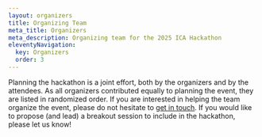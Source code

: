 ```yaml
---
layout: organizers
title: Organizing Team
meta_title: Organizers
meta_description: Organizing team for the 2025 ICA Hackathon
eleventyNavigation:
  key: Organizers
  order: 3
---
```


Planning the hackathon is a joint effort, both by the organizers and by the attendees. As all organizers contributed equally to planning the event, they are listed in randomized order. If you are interested in helping the team organize the event, please do not hesitate to [get in touch](mailto:hackingcommsci@gmail.com). If you would like to propose (and lead) a breakout session to include in the hackathon, please let us know!